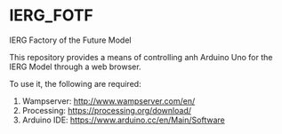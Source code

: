 # IERG_FOTF
IERG Factory of the Future Model

This repository provides a means of controlling anh Arduino Uno for the IERG Model through a web browser.

To use it, the following are required:
1. Wampserver: http://www.wampserver.com/en/
2. Processing: https://processing.org/download/
3. Arduino IDE: https://www.arduino.cc/en/Main/Software
